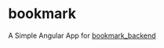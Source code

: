 # bookmark
A Simple Angular App for [bookmark_backend](https://github.com/djaircarvalho/bookmark_backend)
